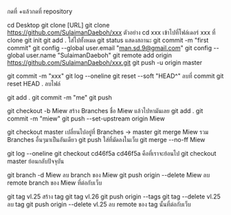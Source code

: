 กดที่ +แล้วกดที่ repository

cd Desktop
git clone [URL]
git clone https://github.com/SulaimanDaeboh/xxx		ตัวอย่าง
cd xxx							เข้าไปที่โฟล์เดอร์ xxx ที่ clone 
git init
git add . 						ใส่ไปทั้งหมด
git status 						แสดงสถานะ
git commit -m "first commit"
git config --global user.email "man.sd.9@gmail.com"
git config --global user.name "SulaimanDaeboh"
git remote add origin https://github.com/SulaimanDaeboh/xxx.git
git push -u origin master

git commit -m "xxx"
git log --oneline
git reset --soft "HEAD^"				ลบที่ commit 
git reset HEAD .					ลบไฟล์

git add .
git commit -m "me"
git push

git checkout -b Miew					สร้าง Branches ชื่อ Miew แล้วไปหามันเลย
git add .
git commit -m "miew"
git push --set-upstream origin Miew

git checkout master 					เปลี่ยนไปอยู่ที่ Branches -> master
git merge Miew						รวม Branches อื่นๆมาเป็นอันเดียว
git push						ใส่ที่มัดลงในเว็บ
git merge --no-ff Miew

git log --oneline
git checkout cd46f5a					cd46f5a คือที่เราจะย้อนไป
git checkout master					ย้อนกลับปัจจุบัน

git branch -d Miew					ลบ branch ของ Miew 
git push origin --delete Miew				ลบ remote branch ของ Miew ที่ต่อกับเว็บ 

git tag vl.25						สร้าง tag
git tag vl.26
git push origin --tags
git tag --delete vl.25					ลบ tag
git push origin --delete vl.25				ลบ remote ของ tag นั้นที่ต่อกับเว็บ

